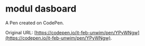 # modul dasboard

A Pen created on CodePen.

Original URL: [https://codepen.io/it-feb-unwim/pen/YPyWNgw](https://codepen.io/it-feb-unwim/pen/YPyWNgw).

